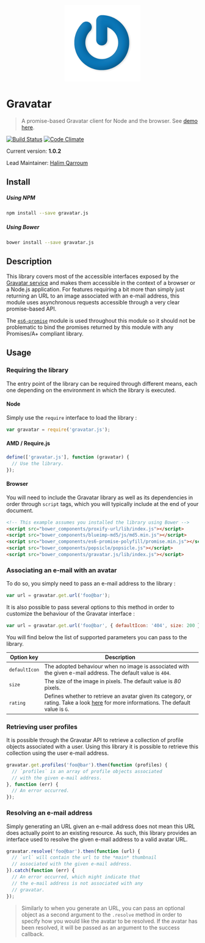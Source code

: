 <p align="center">
  <img src="assets/logo.png" />
</p>

# Gravatar
> A promise-based Gravatar client for Node and the browser. See [demo here](https://hqarroum.github.io/Gravatar/).

[![Build Status](https://travis-ci.org/HQarroum/Gravatar.svg?branch=master)](https://travis-ci.org/HQarroum/Gravatar)
[![Code Climate](https://codeclimate.com/github/HQarroum/Gravatar/badges/gpa.svg)](https://codeclimate.com/github/HQarroum/Gravatar)

Current version: **1.0.2**

Lead Maintainer: [Halim Qarroum](mailto:hqm.post@gmail.com)

## Install

##### Using NPM

```bash
npm install --save gravatar.js
```

##### Using Bower

```bash
bower install --save gravatar.js
```

## Description

This library covers most of the accessible interfaces exposed by the [Gravatar service](https://en.gravatar.com/site/implement/) and makes them accessible in the context of a browser or a Node.js application. For features requiring a bit more than simply just returning an URL to an image associated with an e-mail address, this module uses asynchronous requests accessible through a very clear promise-based API.

The [`es6-promise`](https://www.npmjs.com/package/es6-promise) module is used throughout this module so it should not be problematic to bind the promises returned by this module with any Promises/A+ compliant library.

## Usage

### Requiring the library

The entry point of the library can be required through different means, each one depending on the environment in which the library is executed.

#### Node

Simply use the `require` interface to load the library :

```javascript
var gravatar = require('gravatar.js');
```

#### AMD / Require.js

```javascript
define(['gravatar.js'], function (gravatar) {
  // Use the library.
});
```

#### Browser

You will need to include the Gravatar library as well as its dependencies in order through `script` tags, which you will typically include at the end of your document.

```html
<!-- This example assumes you installed the library using Bower -->
<script src="bower_components/proxify-url/lib/index.js"></script>
<script src="bower_components/blueimp-md5/js/md5.min.js"></script>
<script src="bower_components/es6-promise-polyfill/promise.min.js"></script>
<script src="bower_components/popsicle/popsicle.js"></script>
<script src="bower_components/gravatar.js/lib/index.js"></script>
```

### Associating an e-mail with an avatar

To do so, you simply need to pass an e-mail address to the library :

```javascript
var url = gravatar.get.url('foo@bar');
```

It is also possible to pass several options to this method in order to customize the behaviour of the Gravatar interface :

```javascript
var url = gravatar.get.url('foo@bar', { defaultIcon: '404', size: 200 });
```

You will find below the list of supported parameters you can pass to the library.

Option key    | Description
------------- | -------------
`defaultIcon` | The adopted behaviour when no image is associated with the given e-mail address. The default value is `404`.
`size`        | The size of the image in pixels. The default value is *80* pixels.
`rating`      | Defines whether to retrieve an avatar given its category, or rating. Take a look [here](https://en.gravatar.com/site/implement/images#rating) for more informations. The default value is `G`.

### Retrieving user profiles

It is possible through the Gravatar API to retrieve a collection of profile objects associated with a user. Using this library it is possible to retrieve this collection using the user e-mail address.

```javascript
gravatar.get.profiles('foo@bar').then(function (profiles) {
  // `profiles` is an array of profile objects associated
  // with the given e-mail address.
}, function (err) {
  // An error occurred.
});
```

### Resolving an e-mail address

Simply generating an URL given an e-mail address does not mean this URL does actually point to an existing resource. As such, this library provides an interface used to resolve the given e-mail address to a valid avatar URL.

```javascript
gravatar.resolve('foo@bar').then(function (url) {
  // `url` will contain the url to the *main* thumbnail
  // associated with the given e-mail address.
}).catch(function (err) {
  // An error occurred, which might indicate that
  // the e-mail address is not associated with any
  // gravatar.
});
```

> Similarly to when you generate an URL, you can pass an optional object as a second argument to the `.resolve` method in order to specify how you would like the avatar to be resolved. If the avatar has been resolved, it will be passed as an argument to the success callback.
